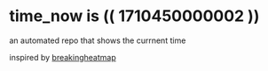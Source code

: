 # time_now is (( 1710450000002 ))

an automated repo that shows the currnent time

inspired by [breakingheatmap](https://github.com/breakingheatmap/breakingheatmap)